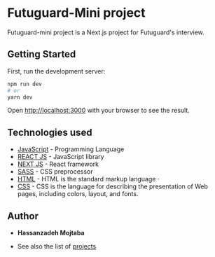 # Futuguard-Mini project
Futuguard-mini project is a Next.js project for Futuguard's interview.

## Getting Started
First, run the development server:

```bash
npm run dev
# or
yarn dev
```
Open [http://localhost:3000](http://localhost:3000) with your browser to see the result.

## Technologies used
- [JavaScript](https://www.javascript.com/) - Programming Language
- [REACT JS](https://reactjs.org/) - JavaScript library
- [NEXT JS](https://nextjs.org/) - React framework
- [SASS](https://sass-lang.com/) - CSS preprocessor 
- [HTML](https://html.spec.whatwg.org/) - HTML is the standard markup language  ·
- [CSS](https://www.w3.org/) - CSS is the language for describing the presentation of Web pages, including colors, layout, and fonts.

## Author
* **Hassanzadeh Mojtaba**

- See also the list of [projects](https://github.com/Hassanzadeh-mj?tab=repositories)
